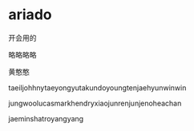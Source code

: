 # ariado
开会用的

略略略略

黄憨憨

taeiljohhnytaeyongyutakundoyoungtenjaehyunwinwin

jungwoolucasmarkhendryxiaojunrenjunjenoheachan

jaeminshatroyangyang

